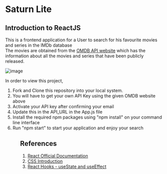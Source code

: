 # Saturn Lite 

## Introduction to ReactJS 

This is a frontend application for a User to search for his favourite movies and series in the IMDb database
<br>
The movies are obtained from the [OMDB API website](https://www.omdbapi.com/apikey.aspx) which has the information about all the movies and series that have been publicly released. 


![image](https://user-images.githubusercontent.com/93826081/205057265-b0cae13b-c890-488d-8c22-32f6d42dc531.png)

In order to view this project, 
<ol>
<li> Fork and Clone this repository into your local system. </li>
<li> You will have to get your own API Key using the given OMDB website above </li> 
<li> Activate your API key after confirming your email </li> 
<li> Update this in the API_URL in the App.js file </li> 
<li> Install the required npm packages using "npm install" on your command line interface </li> 
<li> Run "npm start" to start your application and enjoy your search </li> 
<ol>

## References
1. [React Official Documentation](https://reactjs.org/) 
2. [CSS Introduction](https://www.w3schools.com/css/css_intro.asp)
3. [React Hooks - useState and useEffect](https://www.javatpoint.com/react-hooks)


